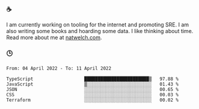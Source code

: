 ### ☕

I am currently working on tooling for the internet and promoting SRE. I am also writing some books and hoarding some data. I like thinking about time. Read more about me at [natwelch.com](https://natwelch.com).

### 🕒

<!--START_SECTION:waka-->

```text
From: 04 April 2022 - To: 11 April 2022

TypeScript                   ████████████████████████▒   97.88 %
JavaScript                   ▒░░░░░░░░░░░░░░░░░░░░░░░░   01.43 %
JSON                         ░░░░░░░░░░░░░░░░░░░░░░░░░   00.65 %
CSS                          ░░░░░░░░░░░░░░░░░░░░░░░░░   00.03 %
Terraform                    ░░░░░░░░░░░░░░░░░░░░░░░░░   00.02 %
```

<!--END_SECTION:waka-->
